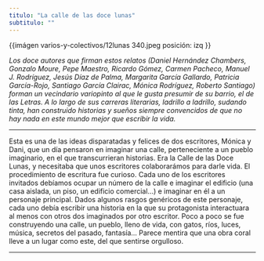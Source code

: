 ```yaml
---
titulo: "La calle de las doce lunas"
subtitulo: ""
---
```

{{imágen varios-y-colectivos/12lunas 340.jpeg posición: izq
}}

_Los doce autores que firman estos relatos (Daniel Hernández Chambers, Gonzalo Moure, Pepe Maestro, Ricardo Gómez, Carmen Pacheco, Manuel J. Rodríguez, Jesús Díaz de Palma, Margarita García Gallardo, Patricia García-Rojo, Santiago García Clairac, Mónica Rodríguez, Roberto Santiago) forman un vecindario variopinto al que le gusta presumir de su barrio, el de las Letras. A lo largo de sus carreras literarias, ladrillo a ladrillo, sudando tinta, han construido historias y sueños siempre convencidos de que no hay nada en este mundo mejor que escribir la vida._

---


Esta es una de las ideas disparatadas y felices de dos escritores, Mónica y Dani, que un día pensaron en imaginar una calle, perteneciente a un pueblo imaginario, en el que transcurrieran historias. Era la Calle de las Doce Lunas, y necesitaba que unos escritores colaborarámos para darle vida. El procedimiento de escritura fue curioso. Cada uno de los escritores invitados debíamos ocupar un número de la calle e imaginar el edificio (una casa aislada, un piso, un edificio comercial...) e imaginar en él a un personaje principal. Dados algunos rasgos genéricos de este personaje, cada uno debía escribir una historia en la que su protagonista interactuara al menos con otros dos imaginados por otro escritor. Poco a poco se fue construyendo una calle, un pueblo, lleno de vida, con gatos, ríos, luces, música, secretos del pasado, fantasía... Parece mentira que una obra coral lleve a un lugar como este, del que sentirse orgulloso.



* * *

